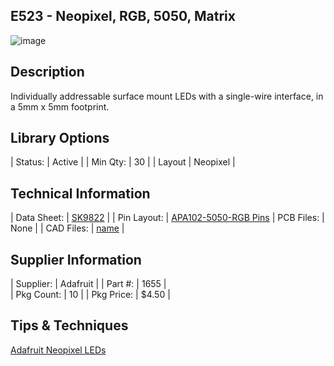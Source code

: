 ## E523 - Neopixel, RGB, 5050, Matrix

![image](CAD/E523/image.jpg)

## Description    

Individually addressable surface mount LEDs with a single-wire interface, in a 5mm x 5mm footprint.

## Library Options

| Status: | Active |
| Min Qty: | 30 |
| Layout | Neopixel | 

## Technical Information

| Data Sheet: | [SK9822](CAD/E520/image.jpg) |
| Pin Layout: | [APA102-5050-RGB Pins](CAD/E520/pinlayout.png)
| PCB Files: | None |
| CAD Files: | [name](https://URL) |

## Supplier Information

| Supplier: | Adafruit |
| Part #: | 1655 |         
| Pkg Count: | 10 |
| Pkg Price: | $4.50 |

## Tips & Techniques

[Adafruit Neopixel LEDs](https://learn.adafruit.com/adafruit-neopixel-uberguide/individual-neopixels)